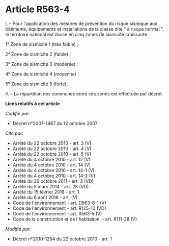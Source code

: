 # Article R563-4

I. – Pour l'application des mesures de prévention du risque sismique aux bâtiments, équipements et installations de la classe
dite " à risque normal ", le territoire national est divisé en cinq zones de sismicité croissante :

1° Zone de sismicité 1 (très faible) ;

2° Zone de sismicité 2 (faible) ;

3° Zone de sismicité 3 (modérée) ;

4° Zone de sismicité 4 (moyenne) ;

5° Zone de sismicité 5 (forte).

II. – La répartition des communes entre ces zones est effectuée par décret.

**Liens relatifs à cet article**

_Codifié par_:

  - Décret n°2007-1467 du 12 octobre 2007

_Cité par_:

  - Arrêté du 22 octobre 2010 - art. 3 (V)
  - Arrêté du 22 octobre 2010 - art. 4 (V)
  - Arrêté du 22 octobre 2010 - art. 5 (V)
  - Arrêté du 4 octobre 2010 - art. 12 (V)
  - Arrêté du 4 octobre 2010 - art. 14 (V)
  - Arrêté du 4 octobre 2010 - art. 14-1 (V)
  - Arrêté du 4 octobre 2010 - art. 14-2 (V)
  - Arrêté du 26 octobre 2011 - art. 3 (VD)
  - Arrêté du 5 mars 2014 - art. 28 (VD)
  - Arrêté du 15 février 2018 - art. 1
  - Arrêté du 6 août 2018 - art. (V)
  - Code de l'environnement - art. D563-8-1 (V)
  - Code de l'environnement - art. R125-10 (VD)
  - Code de l'environnement - art. R563-5 (V)
  - Code de la construction et de l'habitation. - art. R111-38 (V)

_Modifié par_:

  - Décret n°2010-1254 du 22 octobre 2010 - art. 1
